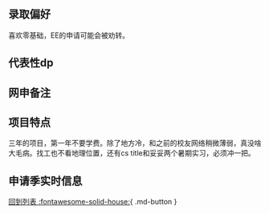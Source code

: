 ## 录取偏好
  喜欢零基础，EE的申请可能会被劝转。

## 代表性dp

## 网申备注

## 项目特点
  三年的项目，第一年不要学费。除了地方冷，和之前的校友网络稍微薄弱，真没啥大毛病。找工也不看地理位置，还有cs title和妥妥两个暑期实习，必须冲一把。

## 申请季实时信息

[回到列表 :fontawesome-solid-house:](选校梯度.md){ .md-button }
